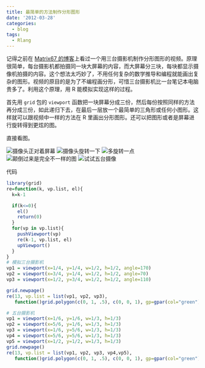 ```yaml
---
title: 最简单的方法制作分形图形
date: '2012-03-28'
categories:
  - blog
tags:
  - Rlang
---
```


记得之前在 [Matrix67 的博客](http://www.matrix67.com/blog/archives/3913)上看过一个用三台摄影机制作分形图形的视频。原理很简单，每台摄影机都拍摄同一块大屏幕的内容，而大屏幕分三块，每块都显示摄像机拍摄的内容。这个想法太巧妙了，不用任何复杂的数学推导和编程就能画出复杂的图形。视频的原目的是为了不编程画分形，可惜三台摄影机比一台笔记本电脑贵多了。利用这个原理，用 R 能模拟实现这样的过程。  

首先用 `grid` 包的 `viewport` 函数把一块屏幕分成三份，然后每份按照同样的方法再分成三份，如此递归下去，在最后一层放一个最简单的三角形或任何小图形。这样就可以跟视频中一样的方法在 R 里画出分形图形。还可以把图形或者是屏幕进行旋转得到更炫的图。

直接看图。  

![](http://i.imgur.com/Q7mIqh2.png "摄像头正对着屏幕")
![](http://i.imgur.com/CGNtUrR.png "摄像头旋转一下")
![](http://i.imgur.com/NkMb2O6.png "多旋转一点")	
![](http://i.imgur.com/nYwdE3c.png "颠倒过来是完全不一样的图")
![](http://i.imgur.com/ZUy8Ux8.png "试试五台摄像")  

代码 

~~~ R
library(grid)
re=function(k, vp.list, el){
  k=k-1

  if(k<=0){
    el()
    return(0)
  }
  for(vp in vp.list){
    pushViewport(vp)
    re(k-1, vp.list, el)
    upViewport()
  }
}
# 模拟三台摄影机
vp1 = viewport(x=1/4, y=1/4, w=1/2, h=1/2, angle=170)    
vp2 = viewport(x=3/4, y=1/4, w=1/2, h=1/2, angle=70)
vp3 = viewport(x=1/2, y=3/4, w=1/2, h=1/2, angle=110)

grid.newpage()
re(13, vp.list = list(vp1, vp2, vp3), 
   function()grid.polygon(c(0, 1, .5), c(0, 0, 1), gp=gpar(col="green")))

# 五台摄影机
vp1 = viewport(x=1/6, y=1/6, w=1/3, h=1/3)
vp2 = viewport(x=5/6, y=1/6, w=1/3, h=1/3)
vp3 = viewport(x=1/6, y=5/6, w=1/3, h=1/3)
vp4 = viewport(x=5/6, y=5/6, w=1/3, h=1/3)
vp5 = viewport(x=1/2, y=1/2, w=1/3, h=1/3)
grid.newpage()
re(13, vp.list = list(vp1, vp2, vp3, vp4,vp5), 
   function()grid.polygon(c(0, 1, .5), c(0, 0, 1), gp=gpar(col="green")))
~~~               
